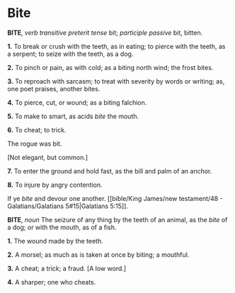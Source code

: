 # Bite

**BITE**, _verb transitive_ _preterit tense_ bit; _participle passive_ bit, bitten.

**1.** To break or crush with the teeth, as in eating; to pierce with the teeth, as a serpent; to seize with the teeth, as a dog.

**2.** To pinch or pain, as with cold; as a biting north wind; the frost bites.

**3.** To reproach with sarcasm; to treat with severity by words or writing; as, one poet praises, another bites.

**4.** To pierce, cut, or wound; as a biting falchion.

**5.** To make to smart, as acids _bite_ the mouth.

**6.** To cheat; to trick.

The rogue was bit.

\[Not elegant, but common.\]

**7.** To enter the ground and hold fast, as the bill and palm of an anchor.

**8.** To injure by angry contention.

If ye _bite_ and devour one another. [[bible/King James/new testament/48 - Galatians/Galatians 5#15|Galatians 5:15]].

**BITE**, _noun_ The seizure of any thing by the teeth of an animal, as the _bite_ of a dog; or with the mouth, as of a fish.

**1.** The wound made by the teeth.

**2.** A morsel; as much as is taken at once by biting; a mouthful.

**3.** A cheat; a trick; a fraud. \[A low word.\]

**4.** A sharper; one who cheats.